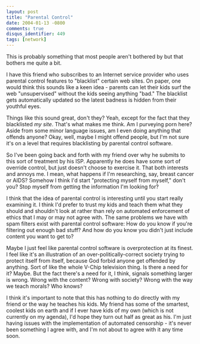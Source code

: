 ```yaml
---
layout: post
title: "Parental Control"
date: 2004-01-13 -0800
comments: true
disqus_identifier: 449
tags: [network]
---
```

This is probably something that most people aren't bothered by but that
bothers me quite a bit.

 I have this friend who subscribes to an Internet service provider who
uses parental control features to "blacklist" certain web sites. On
paper, one would think this sounds like a keen idea - parents can let
their kids surf the web "unsupervised" without the kids seeing anything
"bad." The blacklist gets automatically updated so the latest badness is
hidden from their youthful eyes.

 Things like this sound great, don't they? Yeah, except for the fact
that they blacklisted *my site*. That's what makes me think. Am I
purveying porn here? Aside from some minor language issues, am I even
doing anything that offends anyone? Okay, well, maybe I might offend
people, but I'm not sure it's on a level that requires blacklisting by
parental control software.

 So I've been going back and forth with my friend over why he submits to
this sort of treatment by his ISP. Apparently he does have some sort of
override control, but just doesn't choose to exercise it. That both
interests and annoys me. I mean, what happens if I'm researching, say,
breast cancer or AIDS? Somehow I think I'd start "protecting myself from
myself," don't you? Stop myself from getting the information I'm looking
for?

 I think that the idea of parental control is interesting until you
start really examining it. I think I'd prefer to trust my kids and teach
them what they should and shouldn't look at rather than rely on
automated enforcement of ethics that I may or may not agree with. The
same problems we have with spam filters exist with parental control
software: How do you know if you're filtering out enough bad stuff? And
how do you know you didn't just include content you want to get to?

 Maybe I just feel like parental control software is overprotection at
its finest. I feel like it's an illustration of an
over-politically-correct society trying to protect itself from itself,
because God forbid anyone get offended by anything. Sort of like the
whole V-Chip television thing. Is there a need for it? Maybe. But the
fact there's a need for it, I think, signals something larger is wrong.
Wrong with the content? Wrong with society? Wrong with the way we teach
morals? Who knows?

 I think it's important to note that this has nothing to do directly
with my friend or the way he teaches his kids. My friend has some of the
smartest, coolest kids on earth and if I ever have kids of my own (which
is not currently on my agenda), I'd hope they turn out half as great as
his. I'm just having issues with the implementation of automated
censorship - it's never been something I agree with, and I'm not about
to agree with it any time soon.
